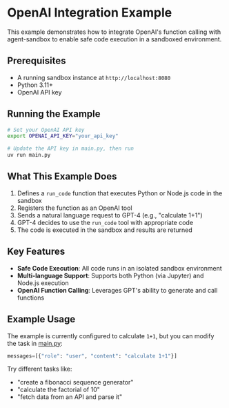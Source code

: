 # OpenAI Integration Example

This example demonstrates how to integrate OpenAI's function calling with agent-sandbox to enable safe code execution in a sandboxed environment.

## Prerequisites

- A running sandbox instance at `http://localhost:8080`
- Python 3.11+
- OpenAI API key

## Running the Example

```bash
# Set your OpenAI API key
export OPENAI_API_KEY="your_api_key"

# Update the API key in main.py, then run
uv run main.py
```

## What This Example Does

1. Defines a `run_code` function that executes Python or Node.js code in the sandbox
2. Registers the function as an OpenAI tool
3. Sends a natural language request to GPT-4 (e.g., "calculate 1+1")
4. GPT-4 decides to use the `run_code` tool with appropriate code
5. The code is executed in the sandbox and results are returned

## Key Features

- **Safe Code Execution**: All code runs in an isolated sandbox environment
- **Multi-language Support**: Supports both Python (via Jupyter) and Node.js execution
- **OpenAI Function Calling**: Leverages GPT's ability to generate and call functions

## Example Usage

The example is currently configured to calculate `1+1`, but you can modify the task in [main.py](main.py:21):

```python
messages=[{"role": "user", "content": "calculate 1+1"}]
```

Try different tasks like:
- "create a fibonacci sequence generator"
- "calculate the factorial of 10"
- "fetch data from an API and parse it"
